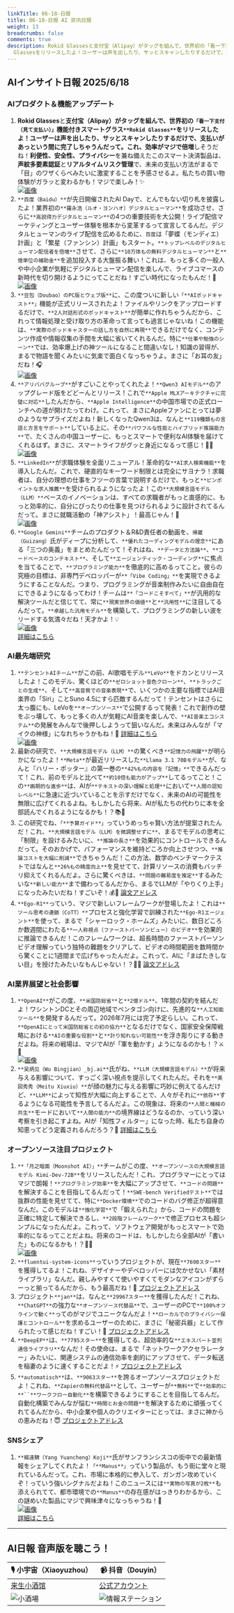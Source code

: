 ```yaml
---
linkTitle: 06-18-日报
title: 06-18-日报 AI 资讯日报
weight: 13
breadcrumbs: false
comments: true
description: Rokid Glassesと支付宝（Alipay）がタッグを組んで、世界初の「看一下支付（見て支払い）」機能付きスマートグラスRokid
  Glassesをリリースしたよ！ユーザーは声を出したり、サッとスキャンしたりするだけで、支払いがあっという間に完了しちゃうんだって。これ、効率がマジで倍増しそうだね！利便性、安.
---
```

## AIインサイト日報 2025/6/18

### **AIプロダクト＆機能アップデート**
1.  **Rokid Glasses**と**支付宝（Alipay）**がタッグを組んで、世界初の`「看一下支付（見て支払い）」`機能付きスマートグラス`**Rokid Glasses**`をリリースしたよ！ユーザーは声を出したり、サッとスキャンしたりするだけで、支払いがあっという間に完了しちゃうんだって。これ、効率がマジで**倍増**しそうだね！**利便性、安全性、プライバシー**を兼ね備えたこのスマート決済製品は、**声紋多要素認証**と**リアルタイムリスク管理**で、未来の支払い方法がまるで「目」のワザくらべみたいに激変することを予感させるよ。私たちの買い物体験がガラッと変わるかも！マジで楽しみ！✨ <br/> [![画像](https://cdn.jsdmirror.com/gh/justlovemaki/imagehub@main/images/2025/07/news_01k024f4zmfx2syja305cyxeq4.avif)](https://cdn.jsdmirror.com/gh/justlovemaki/imagehub@main/images/2025/07/news_01k024f4zmfx2syja305cyxeq4.avif) <br/>
2.  `**百度（Baidu）**`が先日開催されたAI Dayで、とんでもない切り札を披露したよ！業界初の`**羅永浩（ルオ・ヨンハオ）デジタルヒューマン**`を成功させ、さらに`**高説得力デジタルヒューマン**`の4つの重要技術を大公開！ライブ配信マーケティングとユーザー体験を根本から変革するって宣言してるんだ。デジタルヒューマンのライブ配信を広めるために、`百度`は「夢蝶（モンディエ）計画」と「繁星（ファンシン）計画」もスタート。`**トップレベルのデジタルヒューマン配信者を倍増**`させて、さらに`**10万体もの無料デジタルヒューマン**`と`**億単位の補助金**`を追加投入する大盤振る舞い！これは、もっと多くの一般人や中小企業が気軽にデジタルヒューマン配信を楽しんで、ライブコマースの新時代を切り開けるようにってことだね！すごい時代になったもんだ！🚀 <br/> [![画像](https://cdn.jsdmirror.com/gh/justlovemaki/imagehub@main/images/2025/07/news_01k024f8bvehmsbbwpdrt2tr20.avif)](https://cdn.jsdmirror.com/gh/justlovemaki/imagehub@main/images/2025/07/news_01k024f8bvehmsbbwpdrt2tr20.avif) <br/>
3.  `**豆包（Doubao）のPC版とウェブ版**`に、この度ついに新しい`「**AIポッドキャスト**」`機能が正式リリースされたよ！ファイルやリンクをアップロードするだけで、`**2人対話形式のポッドキャスト**`が簡単に作れちゃうんだから、これって情報処理と受け取り方の革命って言っても過言じゃないね！この機能は、`**実際のポッドキャスターの話し方を自然に再現**`できるだけでなく、コンテンツ作成や情報収集の手間を大幅に省いてくれるんだ。特に`**仕事や勉強のシーン**`では、効率爆上げの神ツールになること間違いなし！知識の習得が、まるで物語を聞くみたいに気楽で面白くなっちゃうよ。まさに「お耳の友」だね！🎧 <br/> [![画像](https://cdn.jsdmirror.com/gh/justlovemaki/imagehub@main/images/2025/07/news_01k024fpmqe33sjr7zyh9rjz77.avif)](https://cdn.jsdmirror.com/gh/justlovemaki/imagehub@main/images/2025/07/news_01k024fpmqe33sjr7zyh9rjz77.avif) <br/>
4.  `**アリババグループ**`がすごいことやってくれたよ！`**Qwen3 AIモデル**`のアップグレード版をどどーんとリリース！これで`**Apple MLXアーキテクチャに完璧に対応**`したんだから、`**Apple Intelligence**`の中国市場での正式ローンチへの道が開けたってわけ。これって、まさにAppleファンにとっては夢のようなサプライズだよね！新しくなったQwen3は、なんと`**119種類もの言語と方言をサポート**`している上に、その`**パワフルな性能とハイブリッド推論能力**`で、たくさんの中国ユーザーに、もっとスマートで便利なAI体験を届けてくれるはず。まさに、スマートライフがグッと身近になるって感じ！📱🍎 <br/> [![画像](https://cdn.jsdmirror.com/gh/justlovemaki/imagehub@main/images/2025/07/news_01k024fsjrfv28wn8d4x2fdqps.avif)](https://cdn.jsdmirror.com/gh/justlovemaki/imagehub@main/images/2025/07/news_01k024fsjrfv28wn8d4x2fdqps.avif) <br/>
5.  `**LinkedIn**`が求職体験を全面リニューアル！革命的な`**AI求人検索機能**`を導入したんだ。これで、硬直的なキーワード制限とは完全にサヨナラ！求職者は、自分の理想の仕事をフツーの言葉で説明するだけで、もっと`**ピンポイントな求人推薦**`を受けられるようになったよ！この`**大規模言語モデル（LLM）**`ベースのイノベーションは、すべての求職者がもっと直感的に、もっと効率的に、自分にぴったりの仕事を見つけられるように設計されてるんだって。まさに就職活動の「神アシスト」！最高じゃん！🙌 <br/> [![画像](https://cdn.jsdmirror.com/gh/justlovemaki/imagehub@main/images/2025/07/news_01k024fxmrefbrk0bvatcp5bfh.avif)](https://cdn.jsdmirror.com/gh/justlovemaki/imagehub@main/images/2025/07/news_01k024fxmrefbrk0bvatcp5bfh.avif) <br/>
6.  `**Google Gemini**`チームのプロダクト＆R&D責任者の動画を、`帰蔵（Guizang）`氏がディープに分析して、`**優れたコーディングモデルの理念**`にある「三つの奥義」をまとめたんだって！それはね、`**データと方法論**`、`**コードベースのコンテキスト**`、そして`**エージェンティック・コーディング**`に焦点を当てることで、`**プログラミング能力**`を徹底的に高めるってこと。彼らの究極の目標は、非専門デベロッパーが`**「Vibe Coding」**`を実現できるようにすることなんだ。つまり、プログラミングが音楽制作みたいに自由自在にできるようになるってわけ！チームは`**「コードこそすべて」**`が汎用的な解決ツールだと信じてて、常に`**現実世界の価値**`と`**汎用性**`に注目してるんだって。`**卓越した汎用モデル**`を構築して、プログラミングの新しい波をリードする気満々だね！天才かよ！💡
    <br/> [![画像](https://cdnv2.ruguoapp.com/Ft-r8n03xds6ol7MmcJzdwcp0XsAv3.png)](https://cdnv2.ruguoapp.com/Ft-r8n03xds6ol7MmcJzdwcp0XsAv3.png) <br/> [詳細はこちら](https://m.okjike.com/originalPosts/6850ec3d823f9a946aa25c94)

### **AI最先端研究**
1.  `**テンセントAIチーム**`がこの前、AI歌唱モデル`**LeVo**`をドカンとリリースしたよ！このモデル、驚くほどの`**ゼロショット音色クローン**`、`**トラックごとの生成**`、そして`**高音質での音楽表現**`で、いくつかの主要な指標ではAI音楽界の「Siri」ことSuno 4.5にすら匹敵するんだって！テンセントはさらに太っ腹にも、LeVoを`**オープンソース**`で公開するって発表！これで創作の壁をぶっ壊して、もっと多くの人が気軽にAI音楽を楽しんで、`**AI音楽エコシステム**`の発展をみんなで後押ししようって狙いなんだ。未来はみんなが「マイクの神様」になれちゃうかもね！🎤 [詳細はこちら](https://levo-demo.github.io/) <br/> [![画像](https://cdn.jsdmirror.com/gh/justlovemaki/imagehub@main/images/2025/07/news_01k024g0rae9ks60tcyamxvn49.avif)](https://cdn.jsdmirror.com/gh/justlovemaki/imagehub@main/images/2025/07/news_01k024g0rae9ks60tcyamxvn49.avif) <br/>
2.  最新の研究で、`**大規模言語モデル（LLM）**`の驚くべき`**記憶力の飛躍**`が明らかになったよ！`**Meta**`が最近リリースした`**Llama 3.1 70Bモデル**`が、なんと『ハリー・ポッター』の第一巻の`**42%もの内容を「記憶」**`できるんだって！これ、前のモデルと比べて`**約10倍も能力がアップ**`してるってこと！この`**画期的な進歩**`は、AIが`**テキストの深い理解と処理**`において`**人間の認知レベル**`に急速に近づいていることを示すだけでなく、未来のAIの可能性を無限に広げてくれるよね。もしかしたら将来、AIが私たちの代わりに本を全部読んでくれるようになるかも！？📚🤯
3.  この研究でね、`「**予算ガイド**」`っていうめっちゃ賢い方法が提案されたんだ！これ、`**大規模言語モデル（LLM）を微調整せずに**`、まるでモデルの思考に「制限」を設けるみたいに、`**推論の長さ**`を効果的にコントロールできるんだって。そのおかげで、パフォーマンスを維持どころか向上させつつ、`**推論コストを大幅に削減**`できちゃうんだ！この方法、数学のベンチマークテストではなんと`**26%もの精度向上**`を見せてて、計算リソースの消費もバッチリ抑えてくれるんだよ。さらに驚くべきは、`**問題の難易度を推定**`するみたいな`**新しい能力**`まで備わってるんだから、まるでLLMが「やりくり上手」になったみたいだね！すごいぞ！💰🧠 [論文アドレス](https://arxiv.org/abs/2506.13752)
4.  `**Ego-R1**`っていう、マジで新しいフレームワークが登場したよ！これは`**ツール思考の連鎖（CoTT）**`プロセスと強化学習で訓練された`**Ego-R1エージェント**`を使って、まるで「シャーロック・ホームズ」みたいに、数日どころか数週間にわたる`**一人称視点（ファーストパーソンビュー）のビデオ**`を効果的に推論できるんだ！このフレームワークは、超長時間のファーストパーソンビデオ理解っていう独特の難題をクリアして、ビデオの時間範囲を数時間から驚くことに1週間まで広げちゃったんだよ。これって、AIに「まばたきしない目」を授けたみたいなもんじゃない！？👀✨ [論文アドレス](https://arxiv.org/abs/2506.13654)

### **AI業界展望と社会影響**
1.  `**OpenAI**`がこの度、`**米国防総省**`と`**2億ドル**`、1年間の契約を結んだよ！ワシントンDCとその周辺地域でペンタゴン向けに、先進的な`**人工知能ツール**`を開発するんだって。2026年7月には完了予定らしい。これって、`**OpenAIにとって米国防総省との初の協力**`となるだけでなく、国家安全保障戦略における`**AIの重要な役割**`と`**計り知れない可能性**`を浮き彫りにする動きだよね。将来の戦場は、マジでAIが「軍を動かす」ようになるのかも！？⚔️🤖 <br/> [![画像](https://cdn.jsdmirror.com/gh/justlovemaki/imagehub@main/images/2025/07/news_01k024g4pge2kv79adane7n7bh.avif)](https://cdn.jsdmirror.com/gh/justlovemaki/imagehub@main/images/2025/07/news_01k024g4pge2kv79adane7n7bh.avif) <br/>
2.  `**吴炳见（Wu Bingjian）_bj.ai**`氏がね、`**LLM（大規模言語モデル）**`が将来与える影響について、すっごく深い視点を提示してくれたんだ。それを`**美図秀秀（Meitu Xiuxiu）**`が顔の魅力に与える影響に巧妙に例えてるんだけど、`**LLM**`によって知性が大幅に向上することで、人々がそれに`**依存**`するようになる可能性を予言してるんだよ。この現象は、将来の`**人間と機械の共生**`モードにおいて`**人間の能力**`の境界線はどうなるのか、っていう深い考察を引き起こすよね。AIが「知性フィルター」になった時、私たち自身の知恵ってどう定義されるんだろう？🤔 [詳細はこちら](https://m.okjike.com/originalPosts/685105bccdf8310046e89d4c)

### **オープンソース注目プロジェクト**
1.  `**「月之暗面（Moonshot AI）」**`チームがこの度、`**オープンソースの大規模言語モデル Kimi-Dev-72B**`をリリースしたんだ！これ、プログラマーにとってはマジで朗報！`**プログラミング効率**`を大幅にアップさせて、`**コードの問題**`を解決することを目指してるんだって！`**SWE-bench Verifiedテスト**`では抜群の性能を見せてて、特に`**Docker環境**`でのコードのバグ修正が超得意なんだ。このモデルは`**強化学習**`で「鍛えられた」から、コードの問題を正確に特定して解決できるし、`**2段階フレームワーク**`で修正プロセスも超シンプルになったんだよ。これって、ソフトウェア開発がもっとスマートで効率的になるってことだよね。将来のコードは、もしかしたら全部AIが「書いた」ものになるかも！？🤖✨ <br/> [![画像](https://cdn.jsdmirror.com/gh/justlovemaki/imagehub@main/images/2025/07/news_01k024g7tef4wb4x54qzqgtt36.avif)](https://cdn.jsdmirror.com/gh/justlovemaki/imagehub@main/images/2025/07/news_01k024g7tef4wb4x54qzqgtt36.avif) <br/>
2.  `**fluentui-system-icons**`っていうプロジェクトが、現在`**7690スター**`を獲得してるよ！これね、デザイナーやデベロッパーには欠かせない「素材ライブラリ」なんだ。親しみやすくて使いやすくてモダンなアイコンがずらーっと揃ってるんだから、もう最高だね！🌟 [プロジェクトアドレス](https://github.com/microsoft/fluentui-system-icons)
3.  プロジェクト`**jan**`は、なんと`**29967スター**`を獲得したんだ！これね、`**ChatGPT**`の強力な`**オープンソース代替品**`で、ユーザーのPCで`**100%オフラインで動く**`ってのがマジでユニークなんだよ！`**ローカルでのプライバシー保護とコントロール**`を求めるユーザーのために、まさに「秘密兵器」として作られたって感じだね！すごい！🤫 [プロジェクトアドレス](https://github.com/menloresearch/jan)
4.  `**DeepEP**`は、`**7795スター**`を獲得してる、超効率的な`**エキスパート並列通信ライブラリ**`なんだ！その使命は、まるで「ネットワークアクセラレーター」みたいに、関連システムの通信効率を劇的にアップさせて、データ転送を稲妻のように速くすることだよ！⚡ [プロジェクトアドレス](https://github.com/deepseek-ai/DeepEP)
5.  `**automatisch**`は、`**9063スター**`を誇るオープンソースプロジェクトだよ！これね、`**Zapierの無料代替品**`として、ユーザーが`**無料**`で`**効率的に**``**ワークフロー自動化**`を構築できるようにすることを目指してるんだ。自動化構築でみんなが悩む`**時間とお金の問題**`を解決するために頑張ってくれてるんだから、中小企業や個人のクリエイターにとっては、まさに神からの恵みだね！😇 [プロジェクトアドレス](https://github.com/automatisch/automatisch)

### **SNSシェア**
1.  `**楊遠騁（Yang Yuancheng）Koji**`氏がサンフランシスコの街中での最新情報をシェアしてくれたよ！`「**Manus**」`っていう製品が、もう街に堂々と現れているんだって。これ、市場に本格的に参入して、ガンガン攻めていくぞ！っていう強いシグナルだよね！このニュースには`**実物の写真が2枚**`も添えられてて、都市環境での`**Manus**`の存在感がはっきりわかるから、この謎めいた製品にマジで興味津々になっちゃうね！🧐
    <br/> [![画像](https://cdnv2.ruguoapp.com/FnpLiTZTVlHEzpuvpNxJa2xsCMsYv3.jpg)](https://cdnv2.ruguoapp.com/FnpLiTZTVlHEzpuvpNxJa2xsCMsYv3.jpg) <br/> [詳細はこちら](https://m.okjike.com/originalPosts/685153bb823f9a946aa99d05)

---

## **AI日報 音声版を聴こう！**

| 🎙️ **小宇宙（Xiaoyuzhou）** | 📹 **抖音（Douyin）** |
| --- | --- |
| [来生小酒馆](https://www.xiaoyuzhoufm.com/podcast/683c62b7c1ca9cf575a5030e)  |   [公式アカウント](https://www.douyin.com/user/MS4wLjABAAAAwpwqPQlu38sO38VyWgw9ZjDEnN4bMR5j8x111UxpseHR9DpB6-CveI5KRXOWuFwG)|
| ![小酒場](https://cdn.jsdmirror.com/gh/justlovemaki/imagehub@main/logo/f959f7984e9163fc50d3941d79a7f262.md.png) | ![情報ステーション](https://cdn.jsdmirror.com/gh/justlovemaki/imagehub@main/logo/7fc30805eeb831e1e2baa3a240683ca3.md.png) |